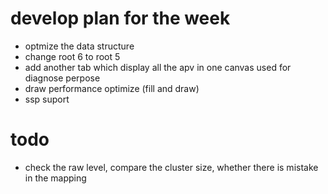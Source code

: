 # develop plan for the week
* optmize the data structure 
* change root 6 to root 5 
* add another tab which display all the apv in one canvas used for diagnose perpose
* draw performance optimize (fill and draw)
* ssp suport


# todo 
* check the raw level, compare the cluster size, whether there is mistake in the mapping

